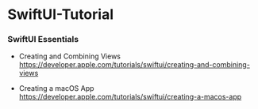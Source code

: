 # SwiftUI-Tutorial

### SwiftUI Essentials
- Creating and Combining Views  
<https://developer.apple.com/tutorials/swiftui/creating-and-combining-views>

- Creating a macOS App  
<https://developer.apple.com/tutorials/swiftui/creating-a-macos-app>